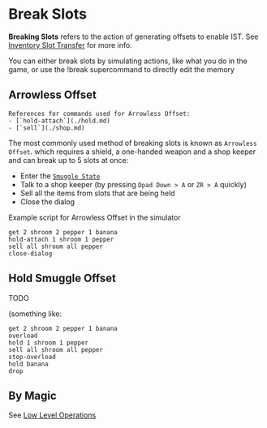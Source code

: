 # Break Slots

**Breaking Slots** refers to the action of generating offsets
to enable IST. See [Inventory Slot Transfer](../ist/index.md) for more info.

You can either break slots by simulating actions, like what you do in the game,
or use the <skyb>!break</skyb> supercommand to directly edit the memory

## Arrowless Offset

```admonish info
References for commands used for Arrowless Offset:
- [`hold-attach`](./hold.md)
- [`sell`](./shop.md)
```

The most commonly used method of breaking slots is known as `Arrowless Offset`.
which requires a shield, a one-handed weapon and a shop keeper and can break up to 5 slots at once:

- Enter the [`Smuggle State`](./hold.md#smuggle-state-for-arrowless-offset)
- Talk to a shop keeper (by pressing `Dpad Down > A` or `ZR > A` quickly)
- Sell all the items from slots that are being held
- Close the dialog

Example script for Arrowless Offset in the simulator
```skybook
get 2 shroom 2 pepper 1 banana
hold-attach 1 shroom 1 pepper
sell all shroom all pepper
close-dialog
```

## Hold Smuggle Offset
TODO

(something like:
```skybook
get 2 shroom 2 pepper 1 banana
overload
hold 1 shroom 1 pepper
sell all shroom all pepper
stop-overload
hold banana
drop
```

## By Magic
See [Low Level Operations](./low_level.md#generate-broken-slots)
